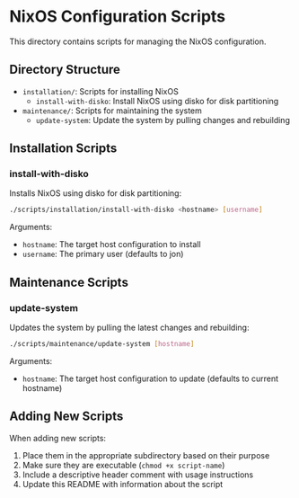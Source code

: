 # NixOS Configuration Scripts

This directory contains scripts for managing the NixOS configuration.

## Directory Structure

- `installation/`: Scripts for installing NixOS
  - `install-with-disko`: Install NixOS using disko for disk partitioning
- `maintenance/`: Scripts for maintaining the system
  - `update-system`: Update the system by pulling changes and rebuilding

## Installation Scripts

### install-with-disko

Installs NixOS using disko for disk partitioning:

```bash
./scripts/installation/install-with-disko <hostname> [username]
```

Arguments:
- `hostname`: The target host configuration to install
- `username`: The primary user (defaults to jon)

## Maintenance Scripts

### update-system

Updates the system by pulling the latest changes and rebuilding:

```bash
./scripts/maintenance/update-system [hostname]
```

Arguments:
- `hostname`: The target host configuration to update (defaults to current hostname)

## Adding New Scripts

When adding new scripts:

1. Place them in the appropriate subdirectory based on their purpose
2. Make sure they are executable (`chmod +x script-name`)
3. Include a descriptive header comment with usage instructions
4. Update this README with information about the script
